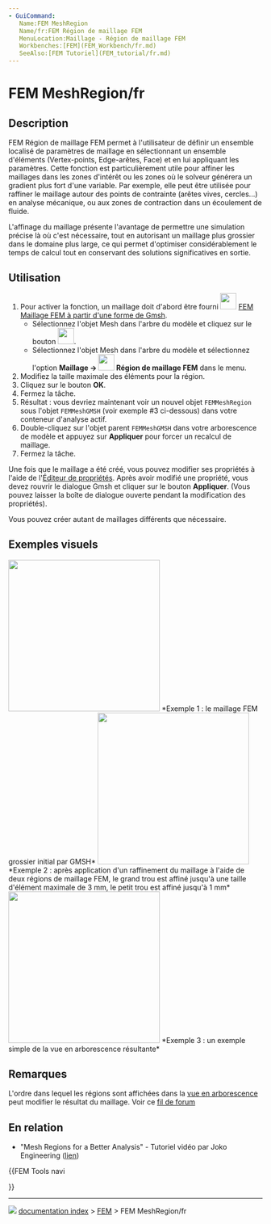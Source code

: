 ```yaml
---
- GuiCommand:
   Name:FEM MeshRegion
   Name/fr:FEM Région de maillage FEM
   MenuLocation:Maillage - Région de maillage FEM
   Workbenches:[FEM](FEM_Workbench/fr.md)
   SeeAlso:[FEM Tutoriel](FEM_tutorial/fr.md)
---
```


# FEM MeshRegion/fr

## Description

FEM Région de maillage FEM permet à l\'utilisateur de définir un ensemble localisé de paramètres de maillage en sélectionnant un ensemble d\'éléments (Vertex-points, Edge-arêtes, Face) et en lui appliquant les paramètres. Cette fonction est particulièrement utile pour affiner les maillages dans les zones d\'intérêt ou les zones où le solveur générera un gradient plus fort d\'une variable. Par exemple, elle peut être utilisée pour raffiner le maillage autour des points de contrainte (arêtes vives, cercles\...) en analyse mécanique, ou aux zones de contraction dans un écoulement de fluide.

L\'affinage du maillage présente l\'avantage de permettre une simulation précise là où c\'est nécessaire, tout en autorisant un maillage plus grossier dans le domaine plus large, ce qui permet d\'optimiser considérablement le temps de calcul tout en conservant des solutions significatives en sortie.



## Utilisation

1.  Pour activer la fonction, un maillage doit d\'abord être fourni <img alt="" src=images/FEM_MeshGmshFromShape.svg  style="width:32px;"> [FEM Maillage FEM à partir d\'une forme de Gmsh](FEM_MeshGmshFromShape/fr.md).
    -   Sélectionnez l\'objet Mesh dans l\'arbre du modèle et cliquez sur le bouton <img alt="" src=images/FEM_MeshRegion.svg  style="width:32px;">.
    -   Sélectionnez l\'objet Mesh dans l\'arbre du modèle et sélectionnez l\'option **Maillage →  <img src="images/FEM_MeshRegion.svg" width=32px> Région de maillage FEM** dans le menu.
2.  Modifiez la taille maximale des éléments pour la région.
3.  Cliquez sur le bouton **OK**.
4.  Fermez la tâche.
5.  Résultat : vous devriez maintenant voir un nouvel objet `FEMMeshRegion` sous l\'objet `FEMMeshGMSH` (voir exemple #3 ci-dessous) dans votre conteneur d\'analyse actif.
6.  Double-cliquez sur l\'objet parent `FEMMeshGMSH` dans votre arborescence de modèle et appuyez sur **Appliquer** pour forcer un recalcul de maillage.
7.  Fermez la tâche.

Une fois que le maillage a été créé, vous pouvez modifier ses propriétés à l\'aide de l\'[Éditeur de propriétés](Property_editor/fr.md). Après avoir modifié une propriété, vous devez rouvrir le dialogue Gmsh et cliquer sur le bouton **Appliquer**. (Vous pouvez laisser la boîte de dialogue ouverte pendant la modification des propriétés).

Vous pouvez créer autant de maillages différents que nécessaire.



## Exemples visuels 

<img alt="" src=images/FEMMeshRegion_Example1.png style="width:300px;"> 
*Exemple 1 : le maillage FEM grossier initial par GMSH*

<img alt="" src=images/FEMMeshRegion_Example2.png  style="width:300px;"> 
*Exemple 2 : après application d'un raffinement du maillage à l'aide de deux régions de maillage FEM, le grand trou est affiné jusqu'à une taille d'élément maximale de 3 mm, le petit trou est affiné jusqu'à 1 mm*

<img alt="" src=images/FEMMeshRegion_Example3.png  style="width:300px;"> 
*Exemple 3 : un exemple simple de la vue en arborescence résultante*



## Remarques

L\'ordre dans lequel les régions sont affichées dans la [vue en arborescence](Tree_view/fr.md) peut modifier le résultat du maillage. Voir ce [fil de forum](https://forum.freecadweb.org/viewtopic.php?f=18&t=41955)



## En relation 

-   \"Mesh Regions for a Better Analysis\" - Tutoriel vidéo par Joko Engineering ([lien](https://www.youtube.com/watch?v=X5RVe2SDPvw))





{{FEM Tools navi

}}



---
![](images/Button_right.svg) [documentation index](../README.md) > [FEM](Category_FEM.md) > FEM MeshRegion/fr
